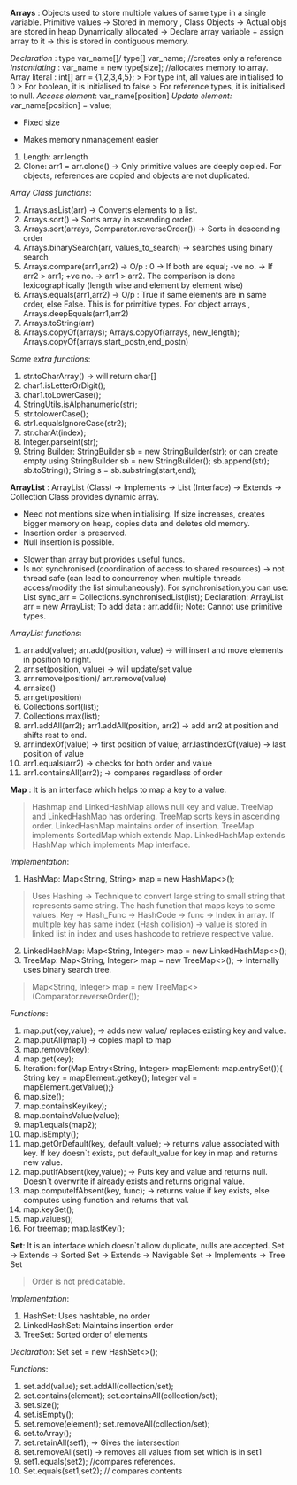 **Arrays** : Objects used to store multiple values of same type in a single variable. 
Primitive values -> Stored in memory , Class Objects -> Actual objs are stored in heap
Dynamically allocated -> Declare array variable + assign array to it -> this is stored in contiguous memory.

_Declaration_ : type var_name[]/ type[] var_name; //creates only a reference
_Instantiating_ : var_name = new type[size]; //allocates memory to array.
                Array literal : int[] arr = {1,2,3,4,5};
                > For type int, all values are initialised to 0
                > For boolean, it is initialised to false
                > For reference types, it is initialised to null.
_Access element_: var_name[position]
_Update element:_ var_name[position] = value;
- Fixed size
+ Makes memory nmanagement easier

1. Length: arr.length
2. Clone: arr1 = arr.clone() -> Only primitive values are deeply copied. For objects, references are copied and objects are not duplicated.

_Array Class functions_:
1. Arrays.asList(arr) -> Converts elements to a list.
2. Arrays.sort() -> Sorts array in ascending order.
3. Arrays.sort(arrays, Comparator.reverseOrder()) -> Sorts in descending order
4. Arrays.binarySearch(arr, values_to_search) -> searches using binary search
5. Arrays.compare(arr1,arr2) -> O/p : 0 -> If both are equal; -ve no. -> If arr2 > arr1; +ve no. -> arr1 > arr2. The comparison is done lexicographically (length wise and element by element wise)
6. Arrays.equals(arr1,arr2) -> O/p : True if same elements are in same order, else False. This is for primitive types. For object arrays , Arrays.deepEquals(arr1,arr2)
7. Arrays.toString(arr)
8. Arrays.copyOf(arrays); Arrays.copyOf(arrays, new_length); Arrays.copyOf(arrays,start_postn,end_postn)

_Some extra functions_:
1. str.toCharArray() -> will return char[]
2. char1.isLetterOrDigit(); 
3. char1.toLowerCase(); 
4. StringUtils.isAlphanumeric(str);
5. str.tolowerCase();
6. str1.equalsIgnoreCase(str2);
7. str.charAt(index);
8. Integer.parseInt(str);
9. String Builder:
    StringBuilder sb = new StringBuilder(str); or can create empty using StringBuilder sb = new StringBuilder();
    sb.append(str);
    sb.toString();
    String s = sb.substring(start,end);


**ArrayList** : ArrayList (Class) -> Implements -> List (Interface) -> Extends -> Collection
Class provides dynamic array. 
+ Need not mentions size when initialising. If size increases, creates bigger memory on heap, copies data and deletes old memory.
+ Insertion order is preserved.
+ Null insertion is possible.
- Slower than array but provides useful funcs.
- Is not synchronised (coordination of access to shared resources) -> not thread safe (can lead to concurrency when multiple threads access/modify the list simultaneously).
For synchronisation,you can use: List<String> sync_arr = Collections.synchronisedList(list);
Declaration: ArrayList<Integer> arr = new ArrayList<Integer>;
To add data : arr.add(i);
Note: Cannot use primitive types.

_ArrayList functions_:
1. arr.add(value); arr.add(position, value) -> will insert and move elements in position to right.
2. arr.set(position, value) -> will update/set value
3. arr.remove(position)/ arr.remove(value)
4. arr.size()
5. arr.get(position)
6. Collections.sort(list);
7. Collections.max(list);
8. arr1.addAll(arr2); arr1.addAll(position, arr2) -> add arr2 at position and shifts rest to end.
9. arr.indexOf(value) -> first position of value; arr.lastIndexOf(value) -> last position of value
10. arr1.equals(arr2) -> checks for both order and value
11. arr1.containsAll(arr2); -> compares regardless of order

**Map** : 
It is an interface which helps to map a key to a value.
> Hashmap and LinkedHashMap allows null key and value.
> TreeMap and LinkedHashMap has ordering. TreeMap sorts keys in ascending order. LinkedHashMap maintains order of insertion.
> TreeMap implements SortedMap which extends Map. LinkedHashMap extends HashMap which implements Map interface.

_Implementation_:
1. HashMap: Map<String, String> map = new HashMap<>();
> Uses Hashing -> Technique to convert large string to small string that represents same string.
  The hash function that maps keys to some values. Key -> Hash_Func -> HashCode -> func -> Index in array.
  If multiple key has same index (Hash collision) -> value is stored in linked list in index and uses hashcode to retrieve respective value.
2. LinkedHashMap: Map<String, Integer> map = new LinkedHashMap<>();
3. TreeMap: Map<String, Integer> map = new TreeMap<>(); -> Internally uses binary search tree.
> Map<String, Integer> map = new TreeMap<>(Comparator.reverseOrder());


_Functions_:
1. map.put(key,value); -> adds new value/ replaces existing key and value.
2. map.putAll(map1) -> copies map1 to map
3. map.remove(key);
4. map.get(key);
5. Iteration: for(Map.Entry<String, Integer> mapElement: map.entrySet()){ String key = mapElement.getkey(); Integer val = mapElement.getValue();}
6. map.size();
7. map.containsKey(key);
8. map.containsValue(value);
9. map1.equals(map2);
10. map.isEmpty();
11. map.getOrDefault(key, default_value); -> returns value associated with key. If key doesn`t exists, put default_value for key in map and returns new value.
12. map.putIfAbsent(key,value); -> Puts key and value and returns null. Doesn`t overwrite if already exists and returns original value.
13. map.computeIfAbsent(key, func); -> returns value if key exists, else computes using function and returns that val.
14. map.keySet();
15. map.values();
16. For treemap; map.lastKey();


**Set**: It is an interface which doesn`t allow duplicate, nulls are accepted.
Set -> Extends -> Sorted Set -> Extends -> Navigable Set -> Implements -> Tree Set
> Order is not predicatable.

_Implementation_:
1. HashSet: Uses hashtable, no order
2. LinkedHashSet: Maintains insertion order
3. TreeSet: Sorted order of elements

_Declaration_: Set<String> set = new HashSet<>();

_Functions_:
1. set.add(value); set.addAll(collection/set);
2. set.contains(element); set.containsAll(collection/set);
3. set.size();
4. set.isEmpty();
5. set.remove(element); set.removeAll(collection/set);
6. set.toArray();
7. set.retainAll(set1); -> Gives the intersection
8. set.removeAll(set1) -> removes all values from set which is in set1
9. set1.equals(set2); //compares references.
10. Set.equals(set1,set2); // compares contents
















